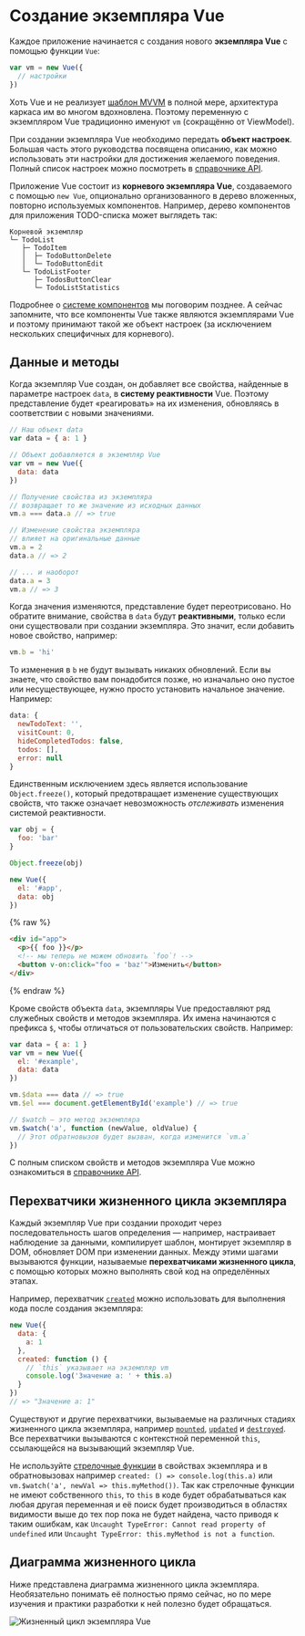 
# Создание экземпляра Vue


Каждое приложение начинается с создания нового **экземпляра Vue** с помощью функции `Vue`:

```js
var vm = new Vue({
  // настройки
})
```

Хоть Vue и не реализует [шаблон MVVM](https://ru.wikipedia.org/wiki/Model-View-ViewModel) в полной мере, архитектура каркаса им во многом вдохновлена. Поэтому переменную с экземпляром Vue традиционно именуют `vm` (сокращённо от ViewModel).

При создании экземпляра Vue необходимо передать **объект настроек**. Большая часть этого руководства посвящена описанию, как можно использовать эти настройки для достижения желаемого поведения. Полный список настроек можно посмотреть в [справочнике API](../api/#Настройки-—-данные).

Приложение Vue состоит из **корневого экземпляра Vue**, создаваемого с помощью `new Vue`, опционально организованного в дерево вложенных, повторно используемых компонентов. Например, дерево компонентов для приложения TODO-списка может выглядеть так:

```
Корневой экземпляр
└─ TodoList
   ├─ TodoItem
   │  ├─ TodoButtonDelete
   │  └─ TodoButtonEdit
   └─ TodoListFooter
      ├─ TodosButtonClear
      └─ TodoListStatistics
```

Подробнее о [системе компонентов](components.md) мы поговорим позднее. А сейчас запомните, что все компоненты Vue также являются экземплярами Vue и поэтому принимают такой же объект настроек (за исключением нескольких специфичных для корневого).

## Данные и методы

Когда экземпляр Vue создан, он добавляет все свойства, найденные в параметре настроек `data`, в **систему реактивности** Vue. Поэтому представление будет «реагировать» на их изменения, обновляясь в соответствии с новыми значениями.

```js
// Наш объект data
var data = { a: 1 }

// Объект добавляется в экземпляр Vue
var vm = new Vue({
  data: data
})

// Получение свойства из экземпляра
// возвращает то же значение из исходных данных
vm.a === data.a // => true

// Изменение свойства экземпляра
// влияет на оригинальные данные
vm.a = 2
data.a // => 2

// ... и наоборот
data.a = 3
vm.a // => 3
```

Когда значения изменяются, представление будет переотрисовано. Но обратите внимание, свойства в `data` будут **реактивными**, только если они существовали при создании экземпляра. Это значит, если добавить новое свойство, например:

```js
vm.b = 'hi'
```

То изменения в `b` не будут вызывать никаких обновлений. Если вы знаете, что свойство вам понадобится позже, но изначально оно пустое или несуществующее, нужно просто установить начальное значение. Например:

```js
data: {
  newTodoText: '',
  visitCount: 0,
  hideCompletedTodos: false,
  todos: [],
  error: null
}
```

Единственным исключением здесь является использование `Object.freeze()`, который предотвращает изменение существующих свойств, что также означает невозможность _отслеживать_ изменения системой реактивности.

```js
var obj = {
  foo: 'bar'
}

Object.freeze(obj)

new Vue({
  el: '#app',
  data: obj
})
```

{% raw %}
```html
<div id="app">
  <p>{{ foo }}</p>
  <!-- мы теперь не можем обновить `foo`! -->
  <button v-on:click="foo = 'baz'">Изменить</button>
</div>
```
{% endraw %}

Кроме свойств объекта `data`, экземпляры Vue предоставляют ряд служебных свойств и методов экземпляра. Их имена начинаются с префикса `$`, чтобы отличаться от пользовательских свойств. Например:

```js
var data = { a: 1 }
var vm = new Vue({
  el: '#example',
  data: data
})

vm.$data === data // => true
vm.$el === document.getElementById('example') // => true

// $watch — это метод экземпляра
vm.$watch('a', function (newValue, oldValue) {
  // Этот обратновызов будет вызван, когда изменится `vm.a`
})
```

С полным списком свойств и методов экземпляра Vue можно ознакомиться в [справочнике API](../api/#Свойства-экземпляра).

## Перехватчики жизненного цикла экземпляра

Каждый экземпляр Vue при создании проходит через последовательность шагов определения — например, настраивает наблюдение за данными, компилирует шаблон, монтирует экземпляр в DOM, обновляет DOM при изменении данных. Между этими шагами вызываются функции, называемые **перехватчиками жизненного цикла**, с помощью которых можно выполнять свой код на определённых этапах.

Например, перехватчик [`created`](../api/#created) можно использовать для выполнения кода после создания экземпляра:

```js
new Vue({
  data: {
    a: 1
  },
  created: function () {
    // `this` указывает на экземпляр vm
    console.log('Значение a: ' + this.a)
  }
})
// => "Значение a: 1"
```

Существуют и другие перехватчики, вызываемые на различных стадиях жизненного цикла экземпляра, например [`mounted`](../api/#mounted), [`updated`](../api/#updated) и [`destroyed`](../api/#destroyed). Все перехватчики вызываются с контекстной переменной `this`, ссылающейся на вызывающий экземпляр Vue.

Не используйте [стрелочные функции](https://developer.mozilla.org/ru/docs/Web/JavaScript/Reference/Functions/Arrow_functions) в свойствах экземпляра и в обратновызовах например `created: () => console.log(this.a)` или `vm.$watch('a', newVal => this.myMethod())`. Так как стрелочные функции не имеют собственного `this`, то `this` в коде будет обрабатываться как любая другая переменная и её поиск будет производиться в областях видимости выше до тех пор пока не будет найдена, часто приводя к таким ошибкам, как `Uncaught TypeError: Cannot read property of undefined` или `Uncaught TypeError: this.myMethod is not a function`.

## Диаграмма жизненного цикла

Ниже представлена диаграмма жизненного цикла экземпляра. Необязательно понимать её полностью прямо сейчас, но по мере изучения и практики разработки к ней полезно будет обращаться.

![Жизненный цикл экземпляра Vue](/kartinki/lifecycle.png)
